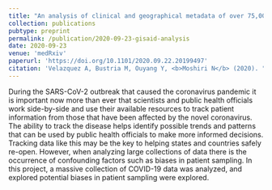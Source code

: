 ```yaml
---
title: "An analysis of clinical and geographical metadata of over 75,000 records in the GISAID COVID-19 database"
collection: publications
pubtype: preprint
permalink: /publication/2020-09-23-gisaid-analysis
date: 2020-09-23
venue: 'medRxiv'
paperurl: 'https://doi.org/10.1101/2020.09.22.20199497'
citation: 'Velazquez A, Bustria M, Ouyang Y, <b>Moshiri N</b> (2020). "An analysis of clinical and geographical metadata of over 75,000 records in the GISAID COVID-19 database." <i>medRxiv</i>. <a href="https://doi.org/10.1101/2020.09.22.20199497" target="_blank">doi:10.1101/2020.09.22.20199497</a>'
---
```

During the SARS-CoV-2 outbreak that caused the coronavirus pandemic it is important now more than ever that scientists and public health officials work side-by-side and use their available resources to track patient information from those that have been affected by the novel coronavirus. The ability to track the disease helps identify possible trends and patterns that can be used by public health officials to make more informed decisions. Tracking data like this may be the key to helping states and countries safely re-open. However, when analyzing large collections of data there is the occurrence of confounding factors such as biases in patient sampling. In this project, a massive collection of COVID-19 data was analyzed, and explored potential biases in patient sampling were explored.
